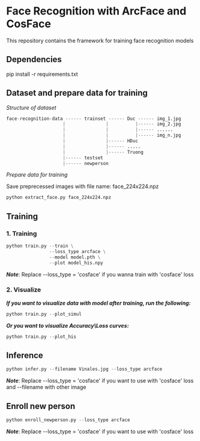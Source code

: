 # Face Recognition with ArcFace and CosFace
This repository contains the framework for training face recognition models

## Dependencies
pip install -r requirements.txt

## Dataset and prepare data for training
*Structure of dataset*

```python
face-recognition-data ------ trainset ------ Duc ------ img_1.jpg
                     |               |          |------ img_2.jpg
                     |               |          |------ ......
                     |               |          |------ img_n.jpg
                     |               |------ HDuc
                     |               |------ .....
                     |               |------ Truong
                     |------ testset
                     |------ newperson
```
*Prepare data for training*

Save preprecessed images with file name: face_224x224.npz
```python
python extract_face.py face_224x224.npz
```

## Training
### 1. Training
```python
python train.py --train \
                --loss_type arcface \
                --model model.pth \
                --plot model_his.npy   
```
***Note***: Replace --loss_type = 'cosface' if you wanna train with 'cosface' loss

### 2. Visualize

***If you want to visualize data with model after training, run the following:***

```python
python train.py --plot_simul
```

***Or you want to visualize Accuracy\Loss curves:***

```python
python train.py --plot_his
```

## Inference
```python
python infer.py --filename Vinales.jpg --loss_type arcface
```

***Note***: Replace --loss_type = 'cosface' if you want to use with 'cosface' loss and --filename with other image

## Enroll new person
```python
python enroll_newperson.py --loss_type arcface
```
***Note***: Replace --loss_type = 'cosface' if you want to use with 'cosface' loss
